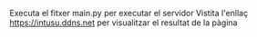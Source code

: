 Executa el fitxer main.py per executar el servidor
Vistita l'enllaç https://intusu.ddns.net per visualitzar el resultat de la pàgina
